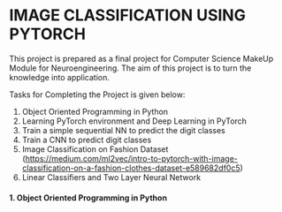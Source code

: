 # IMAGE CLASSIFICATION USING PYTORCH

This project is prepared as a final project for Computer Science MakeUp Module for Neuroengineering. The aim of this project is to turn the knowledge into application.

Tasks for Completing the Project is given below: 

1. Object Oriented Programming in Python
2. Learning PyTorch environment and Deep Learning in PyTorch
3. Train a simple sequential NN to predict the digit classes
4. Train a CNN to predict digit classes
5. Image Classification on Fashion Dataset (https://medium.com/ml2vec/intro-to-pytorch-with-image-classification-on-a-fashion-clothes-dataset-e589682df0c5)
6. Linear Classifiers and Two Layer Neural Network

#### 1. Object Oriented Programming in Python
